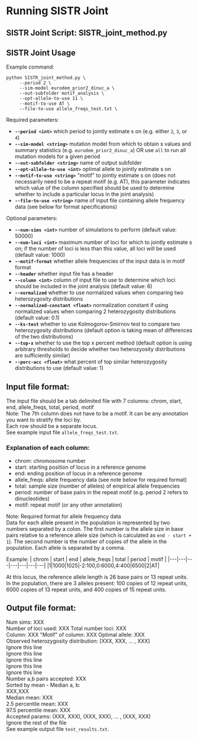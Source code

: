 # Running SISTR Joint  

## SISTR Joint Script: SISTR_joint_method.py

## SISTR Joint Usage  
Example command:
```
python SISTR_joint_method.py \
     --period 2 \
     --sim-model eurodem_prior2_dinuc_a \
     --out-subfolder motif_analysis \
     --opt-allele-to-use 11 \
     --motif-to-use AT \
     --file-to-use allele_freqs_test.txt \
```

Required parameters:  
* __`--period <int>`__ which period to jointly estimate s on (e.g. either `2`, `3`, or `4`) 
* __`--sim-model <string>`__ mutation model from which to obtain s values and summary statistics (e.g. `eurodem_prior2_dinuc_a`) OR use `all` to run all mutation models for a given period  
* __`--out-subfolder <string>`__ name of output subfolder  
* __`--opt-allele-to-use <int>`__ optimal allele to jointly estimate s on  
* __`--motif-to-use <string>`__ "motif" to jointly estimate s on (does not necessarily need to be a repeat motif (e.g. AT), this parameter indicates which value of the column specified should be used to determine whether to include a particular locus in the joint analysis)  
* __`--file-to-use <string>`__ name of input file containing allele frequency data (see below for format specifications)    

Optional parameters:  
* __`--num-sims <int>`__ number of simulations to perform (default value: 50000) 
* __`--num-loci <int>`__ maximum number of loci for which to jointly estimate s on; if the number of loci is less than this value, all loci will be used  (default value: 1000)
* __`--motif-format`__ whether allele frequencies of the input data is in motif format  
* __`--header`__ whether input file has a header  
* __`--column <int>`__ column of input file to use to determine which loci should be included in the joint analysis (default value: 6)    
* __`--normalized`__ whether to use normalized values when comparing two heterozygosity distributions  
* __`--normalized-constant <float>`__ normalization constant if using normalized values when comparing 2 heterozygosity distributions (default value: 0.1)   
* __`--ks-test`__ whether to use Kolmogorov-Smirnov test to compare two heterozygosity distributions (default option is taking mean of differences of the two distributions)
* __`--top-x`__ whether to use the top x percent method (default option is using arbitrary thresholds to decide whether two heterozyosity distributions are sufficiently similar)
* __`--perc-acc <float>`__ what percent of top similar heterozygosity distributions to use (default value: 1)

## Input file format:
The input file should be a tab delimited file with 7 columns: chrom, start, end, allele_freqs, total, period, motif    
Note: The 7th column does not have to be a motif. It can be any annotation you want to stratify the loci by.  
Each row should be a separate locus.    
See example input file `allele_freqs_test.txt`.  

### Explanation of each column:
* chrom: chromosome number  
* start: starting position of locus in a reference genome  
* end: ending position of locus in a reference genome  
* allele_freqs: allele frequency data (see note below for required format)
* total: sample size (number of alleles) of empirical allele frequencies  
* period: number of base pairs in the repeat motif (e.g. period 2 refers to dinucleotides)  
* motif: repeat motif (or any other annotation)  

Note: Required format for allele frequency data  
Data for each allele present in the population is represented by two numbers separated by a colon. The first number is the allele size in base pairs relative to a reference allele size (which is calculated as `end - start + 1`). The second number is the number of copies of the allele in the population. Each allele is separated by a comma.  
   
Example: 
| chrom | start | end | allele_freqs | total | period | motif |
|---|---|---|---|---|---|---|
|1|1000|1025|-2:100,0:6000,4:400|6500|2|AT| 
   
At this locus, the reference allele length is 26 base pairs or 13 repeat units. In the population, there are 3 alleles present: 100 copies of 12 repeat units, 6000 copies of 13 repeat units, and 400 copies of 15 repeat units.

## Output file format:
Num sims: XXX  
Number of loci used: XXX Total number loci: XXX  
Column: XXX "Motif" of column: XXX Optimal allele: XXX  
Observed heterozygosity distribution: [XXX, XXX, ... , XXX]  
Ignore this line  
Ignore this line  
Ignore this line  
Ignore this line  
Ignore this line  
Number a,b pairs accepted: XXX  
Sorted by mean - Median a, b:  
XXX,XXX  
Median mean: XXX  
2.5 percentile mean: XXX  
97.5 percentile mean: XXX  
Accepted params: (XXX, XXX), (XXX, XXX), ... , (XXX, XXX)  
Ignore the rest of the file  
See example output file `test_results.txt`.  
